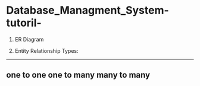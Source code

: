 # Database_Managment_System-tutoril-
1. ER Diagram

2. Entity Relationship Types:
------------------------------   
   one   to  one
   one   to  many
   many  to  many
------------------------------
